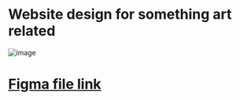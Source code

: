 # Website design for something art related 
![image](https://user-images.githubusercontent.com/116429104/197747607-ab1a6fea-d95a-47e1-970c-eb8184f302cf.png)

# [Figma file link](https://www.figma.com/file/eM6OjnzBmA3Xewmv3T24iz/UI-Designs?node-id=1%3A2)
